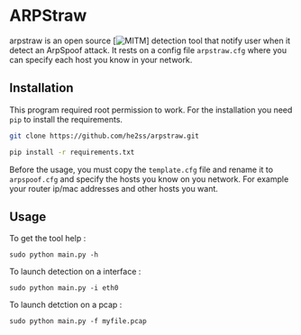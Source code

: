 # ARPStraw

arpstraw is an open source [![MITM](https://en.wikipedia.org/wiki/Man-in-the-middle_attack)] detection tool that notify user when it detect an ArpSpoof attack. It rests on a config file ```arpstraw.cfg``` where you can specify each host you know in your network.

Installation
----

This program required root permission to work.
For the installation you need ```pip``` to install the requirements.

```bash
git clone https://github.com/he2ss/arpstraw.git

pip install -r requirements.txt
```

Before the usage, you must copy the ```template.cfg``` file and rename it to ```arpspoof.cfg``` and specify the hosts you know on you network. For example your router ip/mac addresses and other hosts you want.

Usage
----

To get the tool help :

    sudo python main.py -h

To launch detection on a interface :

    sudo python main.py -i eth0

To launch detction on a pcap : 
    
    sudo python main.py -f myfile.pcap